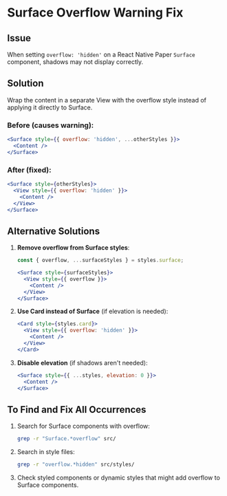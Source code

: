 # Surface Overflow Warning Fix

## Issue
When setting `overflow: 'hidden'` on a React Native Paper `Surface` component, shadows may not display correctly.

## Solution
Wrap the content in a separate View with the overflow style instead of applying it directly to Surface.

### Before (causes warning):
```jsx
<Surface style={{ overflow: 'hidden', ...otherStyles }}>
  <Content />
</Surface>
```

### After (fixed):
```jsx
<Surface style={otherStyles}>
  <View style={{ overflow: 'hidden' }}>
    <Content />
  </View>
</Surface>
```

## Alternative Solutions

1. **Remove overflow from Surface styles**:
   ```jsx
   const { overflow, ...surfaceStyles } = styles.surface;
   
   <Surface style={surfaceStyles}>
     <View style={{ overflow }}>
       <Content />
     </View>
   </Surface>
   ```

2. **Use Card instead of Surface** (if elevation is needed):
   ```jsx
   <Card style={styles.card}>
     <View style={{ overflow: 'hidden' }}>
       <Content />
     </View>
   </Card>
   ```

3. **Disable elevation** (if shadows aren't needed):
   ```jsx
   <Surface style={{ ...styles, elevation: 0 }}>
     <Content />
   </Surface>
   ```

## To Find and Fix All Occurrences

1. Search for Surface components with overflow:
   ```bash
   grep -r "Surface.*overflow" src/
   ```

2. Search in style files:
   ```bash
   grep -r "overflow.*hidden" src/styles/
   ```

3. Check styled components or dynamic styles that might add overflow to Surface components.